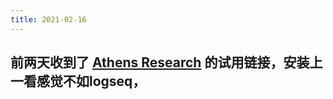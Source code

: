 ```yaml
---
title: 2021-02-16
---
```


## 前两天收到了 [Athens Research](https://github.com/athensresearch) 的试用链接，安装上一看感觉不如logseq，
